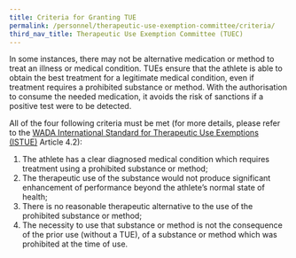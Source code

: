 ```yaml
---
title: Criteria for Granting TUE
permalink: /personnel/therapeutic-use-exemption-committee/criteria/
third_nav_title: Therapeutic Use Exemption Committee (TUEC)
---
```

In some instances, there may not be alternative medication or method to treat an illness or medical condition. TUEs ensure that the athlete is able to obtain the best treatment for a legitimate medical condition, even if treatment requires a prohibited substance or method. With the authorisation to consume the needed medication, it avoids the risk of sanctions if a positive test were to be detected.

All of the four following criteria must be met (for more details, please refer to the [WADA International Standard for Therapeutic Use Exemptions (ISTUE)](https://www.wada-ama.org/sites/default/files/resources/files/international_standard_istue_-_2020.pdf) Article 4.2):
1. The athlete has a clear diagnosed medical condition which requires treatment using a prohibited substance or method;
2. The therapeutic use of the substance would not produce significant enhancement of performance beyond the athlete’s normal state of health;
3. There is no reasonable therapeutic alternative to the use of the prohibited substance or method;
4. The necessity to use that substance or method is not the consequence of the prior use (without a TUE), of a substance or method which was prohibited at the time of use.
